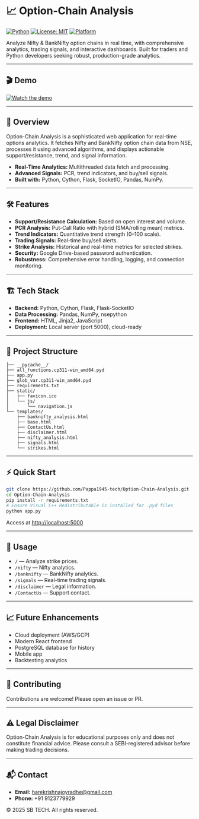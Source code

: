 # 📈 Option-Chain Analysis

[![Python](https://img.shields.io/badge/Python-3.8+-blue.svg)](https://www.python.org/)
[![License: MIT](https://img.shields.io/badge/License-MIT-green.svg)](LICENSE)
[![Platform](https://img.shields.io/badge/Platform-Windows%20%7C%20Linux-lightgrey)](#)

Analyze Nifty & BankNifty option chains in real time, with comprehensive analytics, trading signals, and interactive dashboards. Built for traders and Python developers seeking robust, production-grade analytics.

---

## 🎬 Demo

[![Watch the demo](https://img.youtube.com/vi/l4e37CqCvUc/0.jpg)](https://youtu.be/l4e37CqCvUc)

---

## 🚀 Overview

Option-Chain Analysis is a sophisticated web application for real-time options analytics. It fetches Nifty and BankNifty option chain data from NSE, processes it using advanced algorithms, and displays actionable support/resistance, trend, and signal information.

- **Real-Time Analytics:** Multithreaded data fetch and processing.
- **Advanced Signals:** PCR, trend indicators, and buy/sell signals.
- **Built with:** Python, Cython, Flask, SocketIO, Pandas, NumPy.

---

## 🛠 Features

- **Support/Resistance Calculation:** Based on open interest and volume.
- **PCR Analysis:** Put-Call Ratio with hybrid (SMA/rolling mean) metrics.
- **Trend Indicators:** Quantitative trend strength (0–100 scale).
- **Trading Signals:** Real-time buy/sell alerts.
- **Strike Analysis:** Historical and real-time metrics for selected strikes.
- **Security:** Google Drive-based password authentication.
- **Robustness:** Comprehensive error handling, logging, and connection monitoring.

---

## 🏗️ Tech Stack

- **Backend:** Python, Cython, Flask, Flask-SocketIO
- **Data Processing:** Pandas, NumPy, nsepython
- **Frontend:** HTML, Jinja2, JavaScript
- **Deployment:** Local server (port 5000), cloud-ready

---

## 📁 Project Structure

```
├── __pycache__/
├── all_functions.cp311-win_amd64.pyd
├── app.py
├── glob_var.cp311-win_amd64.pyd
├── requirements.txt
├── static/
│   ├── favicon.ico
│   └── js/
│       └── navigation.js
└── templates/
    ├── banknifty_analysis.html
    ├── base.html
    ├── ContactUs.html
    ├── disclaimer.html
    ├── nifty_analysis.html
    ├── signals.html
    └── strikes.html
```

---

## ⚡ Quick Start

```bash
git clone https://github.com/Pappa1945-tech/Option-Chain-Analysis.git
cd Option-Chain-Analysis
pip install -r requirements.txt
# Ensure Visual C++ Redistributable is installed for .pyd files
python app.py
```
Access at [http://localhost:5000](http://localhost:5000)

---

## 🔎 Usage

- `/` — Analyze strike prices.
- `/nifty` — Nifty analytics.
- `/banknifty` — BankNifty analytics.
- `/signals` — Real-time trading signals.
- `/disclaimer` — Legal information.
- `/ContactUs` — Support contact.

---

## 📈 Future Enhancements

- Cloud deployment (AWS/GCP)
- Modern React frontend
- PostgreSQL database for history
- Mobile app
- Backtesting analytics

---

## 🤝 Contributing

Contributions are welcome! Please open an issue or PR.

---

## ⚠️ Legal Disclaimer

Option-Chain Analysis is for educational purposes only and does not constitute financial advice. Please consult a SEBI-registered advisor before making trading decisions.

---

## 📬 Contact

- **Email:** harekrishnajoyradhe@gmail.com
- **Phone:** +91 9123779929

© 2025 SB TECH. All rights reserved.
